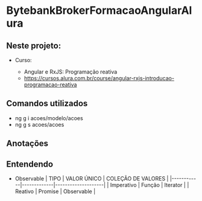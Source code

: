 # BytebankBrokerFormacaoAngularAlura

## Neste projeto:

- Curso:

  - Angular e RxJS: Programação reativa
  - https://cursos.alura.com.br/course/angular-rxjs-introducao-programacao-reativa

## Comandos utilizados

- ng g i acoes/modelo/acoes
- ng g s acoes/acoes

## Anotações

## Entendendo

- Observable
  | TIPO | VALOR ÚNICO | COLEÇÃO DE VALORES |
  |------------|-------------|--------------------|
  | Imperativo | Função | Iterator |
  | Reativo | Promise | Observable |
